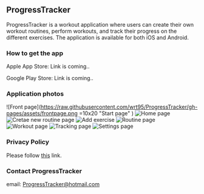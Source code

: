 ## ProgressTracker

ProgressTracker is a workout application where users can create their own workout routines, perform workouts, and track their progress on the different exercises. 
The application is available for both iOS and Android. 

### How to get the app

Apple App Store: Link is coming..

Google Play Store: Link is coming..

### Application photos

![Front page](https://raw.githubusercontent.com/wrt95/ProgressTracker/gh-pages/assets/frontpage.png =10x20 "Start page" )
![Home page](https://raw.githubusercontent.com/wrt95/ProgressTracker/gh-pages/assets/homepage.png "Home page") 
![Cretae new routine page](https://raw.githubusercontent.com/wrt95/ProgressTracker/gh-pages/assets/newroutine.png "Create new routine page")
![Add exercise](https://raw.githubusercontent.com/wrt95/ProgressTracker/gh-pages/assets/addexercise.png "Add exercise")
![Routine page](https://raw.githubusercontent.com/wrt95/ProgressTracker/gh-pages/assets/routine.png "Routine home page") 
![Workout page](https://raw.githubusercontent.com/wrt95/ProgressTracker/gh-pages/assets/workout.png "Workout page")
![Tracking page](https://raw.githubusercontent.com/wrt95/ProgressTracker/gh-pages/assets/tracking.png "Tracking page") 
![Settings page](https://raw.githubusercontent.com/wrt95/ProgressTracker/gh-pages/assets/settings.png "Settings page")

### Privacy Policy

Please follow [this](https://wrt95.github.io/ProgressTracker/privacy-policy/) link. 

### Contact ProgressTracker

email: ProgressTracker@hotmail.com
